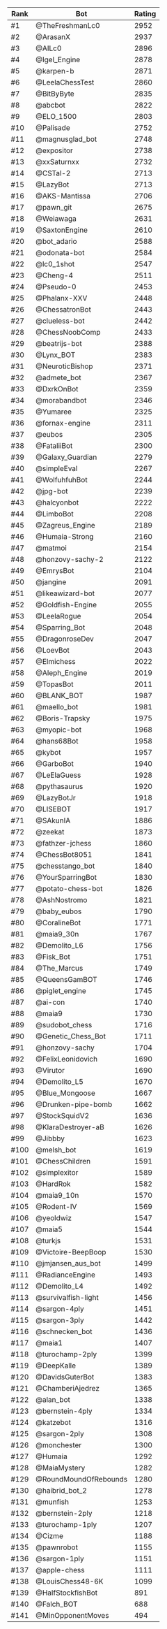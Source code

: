 Rank|Bot|Rating
---|---|---
#1|@TheFreshmanLc0|2952
#2|@ArasanX|2937
#3|@AILc0|2896
#4|@Igel_Engine|2878
#5|@karpen-b|2871
#6|@LeelaChessTest|2860
#7|@BitByByte|2835
#8|@abcbot|2822
#9|@ELO_1500|2803
#10|@Palisade|2752
#11|@magnusglad_bot|2748
#12|@expositor|2738
#13|@xxSaturnxx|2732
#14|@CSTal-2|2713
#15|@LazyBot|2713
#16|@AKS-Mantissa|2706
#17|@pawn_git|2675
#18|@Weiawaga|2631
#19|@SaxtonEngine|2610
#20|@bot_adario|2588
#21|@odonata-bot|2584
#22|@lc0_1shot|2547
#23|@Cheng-4|2511
#24|@Pseudo-0|2453
#25|@Phalanx-XXV|2448
#26|@ChessatronBot|2443
#27|@clueless-bot|2442
#28|@ChessNoobComp|2433
#29|@beatrijs-bot|2388
#30|@Lynx_BOT|2383
#31|@NeuroticBishop|2371
#32|@admete_bot|2367
#33|@DxrkOnBot|2359
#34|@morabandbot|2346
#35|@Yumaree|2325
#36|@fornax-engine|2311
#37|@eubos|2305
#38|@FataliiBot|2300
#39|@Galaxy_Guardian|2279
#40|@simpleEval|2267
#41|@WolfuhfuhBot|2244
#42|@jpg-bot|2239
#43|@halcyonbot|2222
#44|@LimboBot|2208
#45|@Zagreus_Engine|2189
#46|@Humaia-Strong|2160
#47|@matmoi|2154
#48|@honzovy-sachy-2|2122
#49|@EmrysBot|2104
#50|@jangine|2091
#51|@likeawizard-bot|2077
#52|@Goldfish-Engine|2055
#53|@LeelaRogue|2054
#54|@Sparring_Bot|2048
#55|@DragonroseDev|2047
#56|@LoevBot|2043
#57|@Elmichess|2022
#58|@Aleph_Engine|2019
#59|@TopasBot|2011
#60|@BLANK_BOT|1987
#61|@maello_bot|1981
#62|@Boris-Trapsky|1975
#63|@myopic-bot|1968
#64|@hans68Bot|1958
#65|@kybot|1957
#66|@GarboBot|1940
#67|@LeElaGuess|1928
#68|@pythasaurus|1920
#69|@LazyBotJr|1918
#70|@LISEBOT|1917
#71|@SAkunIA|1886
#72|@zeekat|1873
#73|@fathzer-jchess|1860
#74|@ChessBot8051|1841
#75|@chesstango_bot|1840
#76|@YourSparringBot|1830
#77|@potato-chess-bot|1826
#78|@AshNostromo|1821
#79|@baby_eubos|1790
#80|@CoralineBot|1771
#81|@maia9_30n|1767
#82|@Demolito_L6|1756
#83|@Fisk_Bot|1751
#84|@The_Marcus|1749
#85|@QueensGamBOT|1746
#86|@piglet_engine|1745
#87|@ai-con|1740
#88|@maia9|1730
#89|@sudobot_chess|1716
#90|@Genetic_Chess_Bot|1711
#91|@honzovy-sachy|1704
#92|@FelixLeonidovich|1690
#93|@Virutor|1690
#94|@Demolito_L5|1670
#95|@Blue_Mongoose|1667
#96|@Drunken-pipe-bomb|1662
#97|@StockSquidV2|1636
#98|@KlaraDestroyer-aB|1626
#99|@Jibbby|1623
#100|@melsh_bot|1619
#101|@ChessChildren|1591
#102|@simplexitor|1589
#103|@HardRok|1582
#104|@maia9_10n|1570
#105|@Rodent-IV|1569
#106|@yeoldwiz|1547
#107|@maia5|1544
#108|@turkjs|1531
#109|@Victoire-BeepBoop|1530
#110|@jmjansen_aus_bot|1499
#111|@RadianceEngine|1493
#112|@Demolito_L4|1492
#113|@survivalfish-light|1456
#114|@sargon-4ply|1451
#115|@sargon-3ply|1442
#116|@schnecken_bot|1436
#117|@maia1|1407
#118|@turochamp-2ply|1399
#119|@DeepKalle|1389
#120|@DavidsGuterBot|1383
#121|@ChamberiAjedrez|1365
#122|@alan_bot|1338
#123|@bernstein-4ply|1334
#124|@katzebot|1316
#125|@sargon-2ply|1308
#126|@monchester|1300
#127|@Humaia|1292
#128|@MaiaMystery|1282
#129|@RoundMoundOfRebounds|1280
#130|@haibrid_bot_2|1278
#131|@munfish|1253
#132|@bernstein-2ply|1218
#133|@turochamp-1ply|1207
#134|@Cizme|1188
#135|@pawnrobot|1155
#136|@sargon-1ply|1151
#137|@apple-chess|1111
#138|@LouisChess48-6K|1099
#139|@HalfStockfishBot|891
#140|@Falch_BOT|688
#141|@MinOpponentMoves|494
